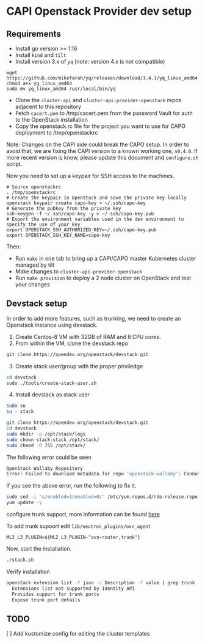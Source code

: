# CAPI Openstack Provider dev setup

## Requirements

* Install go version >= 1.16
* Install `kind` and `tilt`
* Install version 3.x of `yq` (note: version 4.x is not compatible)

```
wget https://github.com/mikefarah/yq/releases/download/3.4.1/yq_linux_amd64
chmod a+x yq_linux_amd64
sudo mv yq_linux_amd64 /usr/local/bin/yq
```

* Clone the `cluster-api` and `cluster-api-provider-openstack` repos adjacent
  to this repository
* Fetch `cacert.pem` to /tmp/cacert.pem from the password Vault for auth to the
  OpenStack installation 
* Copy the openstack.rc file for the project you want to use for CAPO
  deployment to /tmp/openstackrc

Note:
Changes on the CAPI side could break the CAPO setup. In order to avoid that, we are fixing the CAPI version to a known working one, `v0.4.0`. If more recent version is know, please update this document and `configure.sh` script.

Now you need to set up a keypair for SSH access to the machines.

```
# Source openstackrc
. /tmp/openstackrc
# Create the keypair in OpenStack and save the private key locally
openstack keypair create capo-key > ~/.ssh/capo-key
# Generate the pubkey from the private key
ssh-keygen -f ~/.ssh/capo-key -y > ~/.ssh/capo-key.pub
# Export the environment variables used in the dev environment to specify the use of your key
export OPENSTACK_SSH_AUTHORIZED_KEY=~/.ssh/capo-key.pub
export OPENSTACK_SSH_KEY_NAME=capo-key
```

Then:

* Run `make` in one tab to bring up a CAPI/CAPO master Kubernetes cluster
  managed by tilt
* Make changes to `cluster-api-provider-openstack`
* Run `make provision` to deploy a 2 node cluster on OpenStack and test your
  changes

## Devstack setup

In order to add more features, such as trunking, we need to create an Openstack instance using devstack.

1. Create Centos-8 VM with 32GB of RAM and 8 CPU cores.
2. From within the VM, clone the devstack repo

```bash
git clone https://opendev.org/openstack/devstack.git
```
3. Create stack user/group with the proper priviledge
```bash
cd devstack
sudo ./tools/create-stack-user.sh
```
4. Install devstack as stack user

```bash
sudo su
su - stack
```

```bash
git clone https://opendev.org/openstack/devstack.git
cd devstack
sudo mkdir -p /opt/stack/logs
sudo chown stack:stack /opt/stack/
sudo chmod -R 755 /opt/stack/
```

The following error could be seen

```bash
OpenStack Wallaby Repository
Error: Failed to download metadata for repo 'openstack-wallaby': Cannot prepare internal mirrorlist: No URLs in mirrorlist
```
If you see the above error, run the following to fix it.

```bash
sudo sed -i 's/enabled=1/enabled=0/' /etc/yum.repos.d/rdo-release.repo
yum update -y
```

configure trunk support, more information can be found [here](https://docs.openstack.org/ocata/networking-guide/config-trunking.html)

To add trunk supoort edit `lib/neutron_plugins/ovn_agent`

```
ML2_L3_PLUGIN=${ML2_L3_PLUGIN-"ovn-router,trunk"}
```

Now, start the installation.

```bash
./stack.sh
```

Verify installation

```bash
openstack extension list -f json -c Description -f value | grep trunk
  Extensions list not supported by Identity API
  Provides support for trunk ports
  Expose trunk port details
```

## TODO

[ ] Add kustomize config for editing the cluster templates
